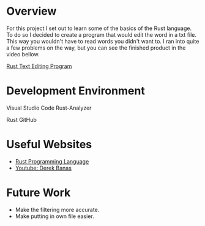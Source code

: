 # Overview

For this project I set out to learn some of the basics of the Rust language. To do so I decided to create a program that would edit the word in a txt file. This way you wouldn't have to read words you didn't want to. I ran into quite a few problems on the way, but you can see the finished product in the video bellow. 

[Rust Text Editing Program](https://youtu.be/ZE1gyaS4HRg)

# Development Environment

Visual Studio Code
Rust-Analyzer

Rust
GitHub

# Useful Websites

- [Rust Programming Language](https://doc.rust-lang.org/std/fs/struct.File.html)
- [Youtube: Derek Banas](https://www.youtube.com/watch?v=ygL_xcavzQ4&t=1581s)

# Future Work

- Make the filtering more accurate. 
- Make putting in own file easier.